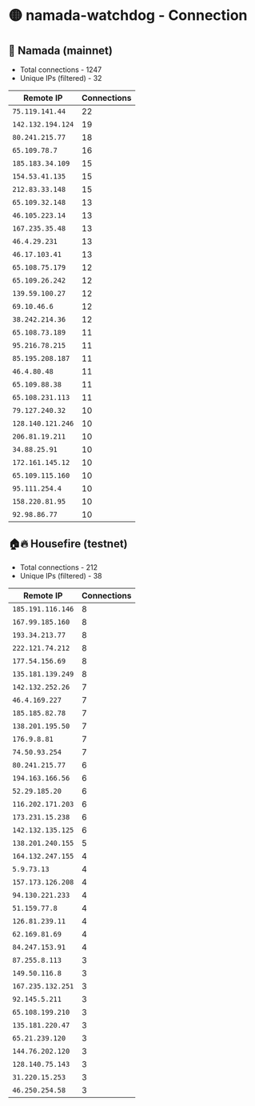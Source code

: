 # 🟡 namada-watchdog - Connection

## 🚀 Namada (mainnet)
- Total connections - 1247
- Unique IPs (filtered) - 32

| Remote IP | Connections |
|-----------|-------------|
| `75.119.141.44` | 22 |
| `142.132.194.124` | 19 |
| `80.241.215.77` | 18 |
| `65.109.78.7` | 16 |
| `185.183.34.109` | 15 |
| `154.53.41.135` | 15 |
| `212.83.33.148` | 15 |
| `65.109.32.148` | 13 |
| `46.105.223.14` | 13 |
| `167.235.35.48` | 13 |
| `46.4.29.231` | 13 |
| `46.17.103.41` | 13 |
| `65.108.75.179` | 12 |
| `65.109.26.242` | 12 |
| `139.59.100.27` | 12 |
| `69.10.46.6` | 12 |
| `38.242.214.36` | 12 |
| `65.108.73.189` | 11 |
| `95.216.78.215` | 11 |
| `85.195.208.187` | 11 |
| `46.4.80.48` | 11 |
| `65.109.88.38` | 11 |
| `65.108.231.113` | 11 |
| `79.127.240.32` | 10 |
| `128.140.121.246` | 10 |
| `206.81.19.211` | 10 |
| `34.88.25.91` | 10 |
| `172.161.145.12` | 10 |
| `65.109.115.160` | 10 |
| `95.111.254.4` | 10 |
| `158.220.81.95` | 10 |
| `92.98.86.77` | 10 |

## 🏠🔥 Housefire (testnet)

- Total connections - 212
- Unique IPs (filtered) - 38

| Remote IP | Connections |
|-----------|-------------|
| `185.191.116.146` | 8 |
| `167.99.185.160` | 8 |
| `193.34.213.77` | 8 |
| `222.121.74.212` | 8 |
| `177.54.156.69` | 8 |
| `135.181.139.249` | 8 |
| `142.132.252.26` | 7 |
| `46.4.169.227` | 7 |
| `185.185.82.78` | 7 |
| `138.201.195.50` | 7 |
| `176.9.8.81` | 7 |
| `74.50.93.254` | 7 |
| `80.241.215.77` | 6 |
| `194.163.166.56` | 6 |
| `52.29.185.20` | 6 |
| `116.202.171.203` | 6 |
| `173.231.15.238` | 6 |
| `142.132.135.125` | 6 |
| `138.201.240.155` | 5 |
| `164.132.247.155` | 4 |
| `5.9.73.13` | 4 |
| `157.173.126.208` | 4 |
| `94.130.221.233` | 4 |
| `51.159.77.8` | 4 |
| `126.81.239.11` | 4 |
| `62.169.81.69` | 4 |
| `84.247.153.91` | 4 |
| `87.255.8.113` | 3 |
| `149.50.116.8` | 3 |
| `167.235.132.251` | 3 |
| `92.145.5.211` | 3 |
| `65.108.199.210` | 3 |
| `135.181.220.47` | 3 |
| `65.21.239.120` | 3 |
| `144.76.202.120` | 3 |
| `128.140.75.143` | 3 |
| `31.220.15.253` | 3 |
| `46.250.254.58` | 3 |

